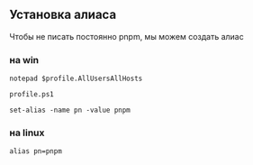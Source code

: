 

## Установка алиаса

Чтобы не писать постоянно pnpm, мы можем создать алиас

### на win

```
notepad $profile.AllUsersAllHosts
```


`profile.ps1`
```
set-alias -name pn -value pnpm
```

### на linux


```
alias pn=pnpm
```








